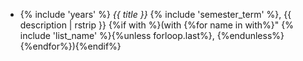 * {% include 'years' %} *{{ title }}* {% include 'semester_term' %}, {{ description | rstrip }} {%if with %}(with {%for name in with%}" {% include 'list_name' %}{%unless forloop.last%}, {%endunless%}{%endfor%}){%endif%}